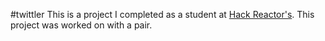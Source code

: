 #twittler
This is a project I completed as a student at [Hack Reactor's](http://hackreactor.com). This project was worked on with a pair.